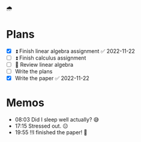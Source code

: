 🌧️

# Plans

- [x] ⏫ Finish linear algebra assignment ✅ 2022-11-22
- [ ] ⏫ Finish calculus assignment 
- [ ] 🔼 Review linear algebra 
- [ ] Write the plans 
- [x] Write the paper ✅ 2022-11-22

# Memos

- 08:03 Did I sleep well actually? 😅
- 17:15 Stressed out. 😐
- 19:55 !!I finished the paper! 🤩
